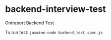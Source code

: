 backend-interview-test
======================

Ontraport Backend Test

To run test:
`jasmine-node backend_test.spec.js`
